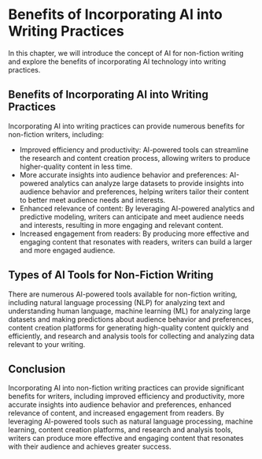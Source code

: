 Benefits of Incorporating AI into Writing Practices
==========================================================================================================

In this chapter, we will introduce the concept of AI for non-fiction writing and explore the benefits of incorporating AI technology into writing practices.

Benefits of Incorporating AI into Writing Practices
---------------------------------------------------

Incorporating AI into writing practices can provide numerous benefits for non-fiction writers, including:

* Improved efficiency and productivity: AI-powered tools can streamline the research and content creation process, allowing writers to produce higher-quality content in less time.
* More accurate insights into audience behavior and preferences: AI-powered analytics can analyze large datasets to provide insights into audience behavior and preferences, helping writers tailor their content to better meet audience needs and interests.
* Enhanced relevance of content: By leveraging AI-powered analytics and predictive modeling, writers can anticipate and meet audience needs and interests, resulting in more engaging and relevant content.
* Increased engagement from readers: By producing more effective and engaging content that resonates with readers, writers can build a larger and more engaged audience.

Types of AI Tools for Non-Fiction Writing
-----------------------------------------

There are numerous AI-powered tools available for non-fiction writing, including natural language processing (NLP) for analyzing text and understanding human language, machine learning (ML) for analyzing large datasets and making predictions about audience behavior and preferences, content creation platforms for generating high-quality content quickly and efficiently, and research and analysis tools for collecting and analyzing data relevant to your writing.

Conclusion
----------

Incorporating AI into non-fiction writing practices can provide significant benefits for writers, including improved efficiency and productivity, more accurate insights into audience behavior and preferences, enhanced relevance of content, and increased engagement from readers. By leveraging AI-powered tools such as natural language processing, machine learning, content creation platforms, and research and analysis tools, writers can produce more effective and engaging content that resonates with their audience and achieves greater success.
